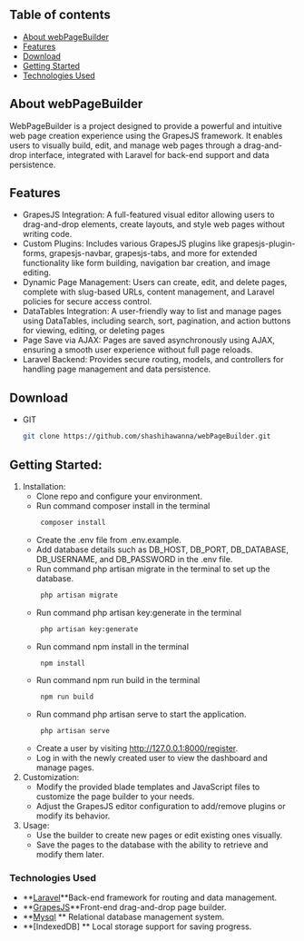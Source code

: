## Table of contents

- [About webPageBuilder](#about-webpagebuilder)
- [Features](#features)
- [Download](#download)
- [Getting Started](#getting-started)
- [Technologies Used](#technologies-used)

## About webPageBuilder

WebPageBuilder is a project designed to provide a powerful and intuitive web page creation experience using the GrapesJS framework. It enables users to visually build, edit, and manage web pages through a drag-and-drop interface, integrated with Laravel for back-end support and data persistence.

## Features

- GrapesJS Integration: A full-featured visual editor allowing users to drag-and-drop elements, create layouts, and style web pages without writing code.
- Custom Plugins: Includes various GrapesJS plugins like grapesjs-plugin-forms, grapesjs-navbar, grapesjs-tabs, and more for extended functionality like form building, navigation bar creation, and image editing.
- Dynamic Page Management: Users can create, edit, and delete pages, complete with slug-based URLs, content management, and Laravel policies for secure access control.
- DataTables Integration: A user-friendly way to list and manage pages using DataTables, including search, sort, pagination, and action buttons for viewing, editing, or deleting pages
- Page Save via AJAX: Pages are saved asynchronously using AJAX, ensuring a smooth user experience without full page reloads.
- Laravel Backend: Provides secure routing, models, and controllers for handling page management and data persistence.
## Download
 - GIT
      ```sh
      git clone https://github.com/shashihawanna/webPageBuilder.git
      ```

## Getting Started:
 1. Installation:
    - Clone repo and configure your environment.
    - Run command composer install in the terminal  
      ```sh
       composer install
      ```
    - Create the .env file from .env.example.
    - Add database details such as DB_HOST, DB_PORT, DB_DATABASE, DB_USERNAME, and DB_PASSWORD in the .env file.
    - Run command php artisan migrate in the terminal to set up the database.
      ```sh
       php artisan migrate
      ```
    - Run command php artisan key:generate in the terminal
      ```sh
       php artisan key:generate
      ```
    - Run command npm install in the terminal
      ```sh
       npm install
      ```
    - Run command npm run build in the terminal
      ```sh
       npm run build
      ```
    - Run command php artisan serve to start the application.
      ```sh
       php artisan serve
      ```  
    - Create a user by visiting http://127.0.0.1:8000/register.
    - Log in with the newly created user to view the dashboard and manage pages.
 2. Customization:
    - Modify the provided blade templates and JavaScript files to customize the page builder to your needs.
    - Adjust the GrapesJS editor configuration to add/remove plugins or modify its behavior.
 3. Usage:
    - Use the builder to create new pages or edit existing ones visually.
    - Save the pages to the database with the ability to retrieve and modify them later.

### Technologies Used

- **[Laravel](https://laravel.com/docs/11.x/installation)**Back-end framework for routing and data management.
- **[GrapesJS](https://github.com/GrapesJS/grapesjs)**Front-end drag-and-drop page builder.
- **[Mysql](https://www.mysql.com/downloads) ** Relational database management system.
- **[IndexedDB] ** Local storage support for saving progress.
